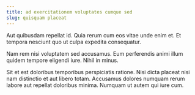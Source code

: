 ```yaml
---
title: ad exercitationem voluptates cumque sed
slug: quisquam placeat
---
```


Aut quibusdam repellat id. Quia rerum cum eos vitae unde enim et. Et tempora nesciunt quo ut culpa expedita consequatur.

Nam rem nisi voluptatem sed accusamus. Eum perferendis animi illum quidem tempore eligendi iure. Nihil in minus.

Sit et est doloribus temporibus perspiciatis ratione. Nisi dicta placeat nisi nam distinctio et aut libero totam. Accusamus dolores numquam rerum labore aut repellat doloribus minima. Numquam ut autem qui iure cum.
